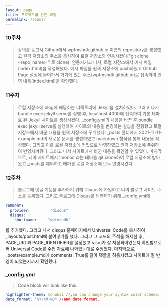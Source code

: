 ```yaml
---
layout: page
title: 프로젝트를 만든 과정
permalink: /about/
---
```


### 10주차
> 강의를 듣고서 Github에서 wpfmshdk.github.io 이름의 repository를 생성했고 원격 저장소의 주소를 복사하여 로컬 저장소와 연동시켰다("git clone <repo_name> <path>" 로 clone). 연동시키고 나서, 로컬 저장소에서 예시 파일(index.html)을 작성해봤다. 예시 파일을 원격 저장소에 push하였고 Github Page 설정에 들어가서 거기에 있는 주소(wpfmshdk.github.io)로 접속하여 반영 내용(index.html)을 확인했다.

### 11주차
> 로컬 저장소에 blog에 해당하는 디렉토리에 Jekyll을 설치하였다. 그러고 나서 bundle exec jekyll serve를 실행 후, localhost:4000에 접속하여 기본 테마로 된 Jekyll 사이트를 생성시켰다. 
> _config.yml의 내용을 바꾼 후 bundle exec jekyll serve를 실행하여 사이트의 내용을 변경하는 실습을 진행했고 로컬 저장소에서 바꾼 내용을 원격 저장소에 푸쉬했다.
> _posts 폴더에서 2021-11-11-example.md의 새로운 문서를 생성하였고 markdown 형식을 통해 내용을 작성했다. 그리고 이를 로컬 저장소에 커밋으로 반영하였고 원격 저장소에 푸쉬하여 반영시켜줬다. 그러고 나서 사이트에서 바뀐 내용을 확인할 수 있었다.
 마지막으로, 테마 사이트에서 'monos'라는 테마를 git clone하여 로컬 저장소에 받아왔고 _posts를 제외하고 테마를 로컬 저장소에 모두 반영시켰다.

### 12주차
> 블로그에 댓글 기능을 추가하기 위해 Disqus에 가입하고 나의 블로그 사이트 주소를 등록했다. 그리고 블로그에 Disqus를 반영하기 위해 _config.yml에 
```yml
comment:
  provider:         "disqus"
  disqus:
    shortname:     "wpfmshdk"
```
를 추가했다. 그러고 나서 disqus 홈페이지에서 Universal Code를 복사하여 _layouts/post.html에 붙여넣기를 했다. 그리고 그 코드의 주석을 해제한 후, PAGE_URL과 PAGE_IDENTIFIER를 설정했고 s.src가 잘 지정되어있는지 확인함으로써 Universal Code를 수업 자료에 나와있는대로 수정했다. 마지막으로, _posts/example.md에 comments: True를 달아 댓글을 허용시켰고 사이트에 잘 반영이 되었는지까지 확인했다. 
 
### _config.yml
> Code block will look like this.
```yml
highlighter-theme: monokai //you can change your syntax color scheme.
date_format: "%Y-%M-%D" //and date format.
```


